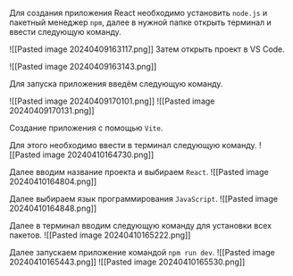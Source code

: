 Для создания приложения React необходимо установить `node.js` и пакетный менеджер `npm`, далее в нужной папке открыть терминал и ввести следующую команду.

![[Pasted image 20240409163117.png]]
Затем открыть проект в VS Code.

![[Pasted image 20240409163143.png]]

Для запуска приложения введём следующую команду.

![[Pasted image 20240409170101.png]]
![[Pasted image 20240409170131.png]]

Создание приложения с помощью `Vite`.

Для этого необходимо ввести в терминал следующую команду.
![[Pasted image 20240410164730.png]]

Далее вводим название проекта и выбираем `React`.
![[Pasted image 20240410164804.png]]

Далее выбираем язык программирования `JavaScript`.
![[Pasted image 20240410164848.png]]

Далее в терминал вводим следующую команду для установки всех пакетов.
![[Pasted image 20240410165222.png]]

Далее запускаем приложение командой `npm run dev`.
![[Pasted image 20240410165443.png]]
![[Pasted image 20240410165530.png]]

